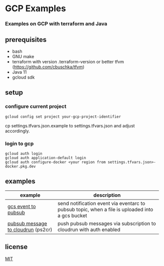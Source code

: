 # GCP Examples

### Examples on GCP with terraform and Java

## prerequisites
* bash
* GNU make
* terraform with version .terraform-version or better tfvm (https://github.com/cbuschka/tfvm)
* Java 11
* gcloud sdk 

## setup

### configure current project
```
gcloud config set project your-gcp-project-identifier
```

cp settings.tfvars.json.example to settings.tfvars.json and adjust accordingly.

### login to gcp
```
gcloud auth login
gcloud auth application-default login
gcloud auth configure-docker <your region from settings.tfvars.json>-docker.pkg.dev
```

## examples

| example          | description |
|------------------|-------------|
| [gcs event to pubsub](./gcs-event-to-pubsub) | send notification event via eventarc to pubsub topic, when a file is uploaded into a gcs bucket |
| [pubsub message to cloudrun](./pubsub-to-cloudrun) (ps2cr) | push pubsub messages via subscription to cloudrun with auth enabled |

## license
[MIT](./license.txt)
